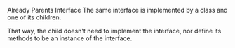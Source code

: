 Already Parents Interface
The same interface is implemented by a class and one of its children. 

That way, the child doesn't need to implement the interface, nor define its methods to be an instance of the interface. 

<?php

interface i { 
    function i();
}

class A implements i {
    function i() {
        return __METHOD__;
    }
}

// This implements is useless. 
class AB extends A implements i {
    // No definition for function i()
}

// Implements i is understated
class AB extends A {
    // redefinition of the i method
    function i() {
        return __METHOD__.' ';
    }
}

$x = new AB;
var_dump($x instanceof i);
// true

$x = new AC;
var_dump($x instanceof i);
// true

?>

